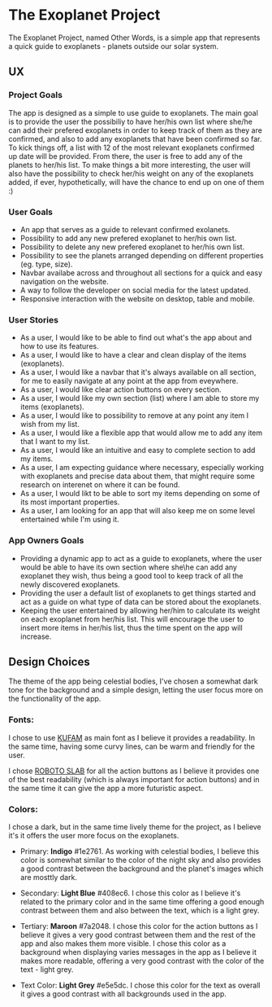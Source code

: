 # The Exoplanet Project

The Exoplanet Project, named Other Words, is a simple app that represents a quick guide to exoplanets - planets outside our solar system.

## UX

### Project Goals

The app is designed as a simple to use guide to exoplanets. The main goal is to provide the user the possibiliy to have her/his own list where she/he can add their prefered exoplanets in order to keep track of them as they are confirmed, and also to add any exoplanets that have been confirmed so far. To kick things off, a list with 12 of the most relevant exoplanets confirmed up date will be provided. From there, the user is free to add any of the planets to her/his list. To make things a bit more interesting, the user will also have the possibility to check her/his weight on any of the exoplanets added, if ever, hypothetically, will have the chance to end up on one of them :)

### User Goals

* An app that serves as a guide to relevant confirmed exolanets.
* Possibility to add any new prefered exoplanet to her/his own list.
* Possibility to delete any new prefered exoplanet to her/his own list.
* Possibility to see the planets arranged depending on different properties (eg. type, size).
* Navbar availabe across and throughout all sections for a quick and easy navigation on the website.
* A way to follow the developer on social media for the latest updated.
* Responsive interaction with the website on desktop, table and mobile.

### User Stories

* As a user, I would like to be able to find out what's the app about and how to use its features.
* As a user, I would like to have a clear and clean display of the items (exoplanets).
* As a user, I would like a navbar that it's always available on all section, for me to easily navigate at any point at the app from eveywhere.
* As a user, I would like clear action buttons on every section.
* As a user, I would like my own section (list) where I am able to store my items (exoplanets).
* As a user, I would like to possibility to remove at any point any item I wish from my list.
* As a user, I would like a flexible app that would allow me to add any item that I want to my list.
* As a user, I would like an intuitive and easy to complete section to add my items.
* As a user, I am expecting guidance where necessary, especially working with exoplanets and precise data about them, that might require some research on interenet on where it can be found.
* As a user, I would likt to be able to sort my items depending on some of its most important properties.
* As a user, I am looking for an app that will also keep me on some level entertained while I'm using it.

### App Owners Goals

* Providing a dynamic app to act as a guide to exoplanets, where the user would be able to have its own section where she\he can add any exoplanet they wish, thus being a good tool to keep track of all the newly discovered exoplanets.
* Providing the user a default list of exoplanets to get things started and act as a guide on what type of data can be stored about the exoplanets.
* Keeping the user entertained by allowing her/him to calculate its weight on each exoplanet from her/his list. This will encourage the user to insert more items in her/his list, thus the time spent on the app will increase.

## Design Choices

The theme of the app being celestial bodies, I've chosen a somewhat dark tone for the background and a simple design, letting the user focus more on the functionality of the app.

### Fonts: 

I chose to use [KUFAM](https://fonts.google.com/specimen/Kufam?query=kufam) as main font as I believe it provides a readability. In the same time, having some curvy lines, can be warm and friendly for the user.

I chose [ROBOTO SLAB](https://fonts.google.com/?query=roboto+slab) for all the action buttons as I believe it provides one of the best readability (which is always important for action buttons) and in the same time it can give the app a more futuristic aspect.

### Colors: 

I chose a dark, but in the same time lively theme for the project, as I believe it's it offers the user more focus on the exoplanets.

* Primary: **Indigo**  #1e2761. As working with celestial bodies, I believe this color is somewhat similar to the color of the night sky and also provides a good contrast between the background and the planet's images which are mosttly dark.

* Secondary: **Light Blue** #408ec6. I chose this color as I believe it's related to the primary color and in the same time offering a good enough contrast between them and also between the text, which is a light grey.

* Tertiary: **Maroon** #7a2048. I chose this color for the action buttons as I believe it gives a very good contrast between them and the rest of the app and also makes them more visible. I chose this color as a background when displaying varies messages in the app as I believe it makes more readable, offering a very good contrast with the color of the text - light grey.

* Text Color: **Light Grey** #e5e5dc. I chose this color for the text as overall it gives a good contrast with all backgrounds used in the app. 




